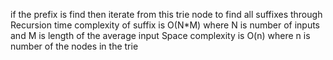 if the prefix is find then iterate from this trie node to find all suffixes through Recursion
time complexity of suffix is O(N*M) where N is number of inputs and M is length of the average input
Space complexity is O(n) where n is number of the nodes in the trie 